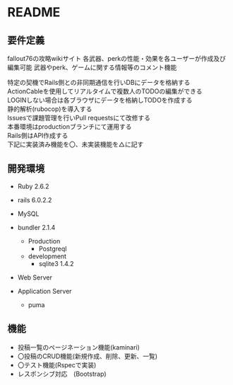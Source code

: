 # README
## 要件定義
fallout76の攻略wikiサイト
各武器、perkの性能・効果を各ユーザーが作成及び編集可能
武器やperk、ゲームに関する情報等のコメント機能

特定の契機でRails側との非同期通信を行いDBにデータを格納する  
ActionCableを使用してリアルタイムで複数人のTODOの編集ができる  
LOGINしない場合は各ブラウザにデータを格納しTODOを作成する  
静的解析(rubocop)を導入する  
Issuesで課題管理を行いPull requestsにて改修する  
本番環境はproductionブランチにて運用する  
Rails側はAPI作成する  
下記に実装済み機能を〇、未実装機能を△に記す


## 開発環境
- Ruby 2.6.2
- rails 6.0.2.2
- MySQL
- bundler 2.1.4

  - Production
    - Postgreql
  - development
    - sqlite3 1.4.2

- Web Server
  
  
- Application Server
  - puma 


## 機能
- 投稿一覧のページネーション機能(kaminari)
- 〇投稿のCRUD機能(新規作成、削除、更新、一覧)
- 〇テスト機能(Rspecで実装)
- レスポンシブ対応　(Bootstrap)
